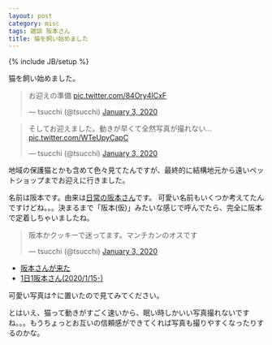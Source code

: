 ```yaml
---
layout: post
category: misc
tags: 雑談 阪本さん
title: 猫を飼い始めました
---
```

{% include JB/setup %}

猫を飼い始めました。

<blockquote class="twitter-tweet"><p lang="ja" dir="ltr">お迎えの準備 <a href="https://t.co/84Ory4ICxF">pic.twitter.com/84Ory4ICxF</a></p>&mdash; tsucchi (@tsucchi) <a href="https://twitter.com/tsucchi/status/1212948769148301314?ref_src=twsrc%5Etfw">January 3, 2020</a></blockquote> <script async src="https://platform.twitter.com/widgets.js" charset="utf-8"></script>

<blockquote class="twitter-tweet"><p lang="ja" dir="ltr">そしてお迎えました。動きが早くて全然写真が撮れない... <a href="https://t.co/WTeUpyCapC">pic.twitter.com/WTeUpyCapC</a></p>&mdash; tsucchi (@tsucchi) <a href="https://twitter.com/tsucchi/status/1213072988716687361?ref_src=twsrc%5Etfw">January 3, 2020</a></blockquote> <script async src="https://platform.twitter.com/widgets.js" charset="utf-8"></script>

地域の保護猫とかも含めて色々見てたんですが、最終的に結構地元から遠いペットショップまでお迎えに行きました。

名前は阪本です。由来は[日常の阪本さん](https://dic.nicovideo.jp/a/%E9%98%AA%E6%9C%AC%E3%81%95%E3%82%93)です。
可愛い名前もいくつか考えてたんですけどね。。。決まるまで「阪本(仮)」みたいな感じで呼んでたら、完全に阪本で定着しちゃいましたね。

<blockquote class="twitter-tweet" data-conversation="none"><p lang="ja" dir="ltr">阪本かクッキーで迷ってます。マンチカンのオスです</p>&mdash; tsucchi (@tsucchi) <a href="https://twitter.com/tsucchi/status/1213073458667520000?ref_src=twsrc%5Etfw">January 3, 2020</a></blockquote> <script async src="https://platform.twitter.com/widgets.js" charset="utf-8"></script>

+ [阪本さんが来た](https://twitter.com/i/events/1217065183018807296)
+ [1日1阪本さん(2020/1/15-)](https://twitter.com/i/events/1223968294065049602)

 可愛い写真は↑に置いたので見てみてください。

とはいえ、猫って動きがすごく速いから、眠い時しかいい写真撮れないですね。。。もうちょっとお互いの信頼感ができてくれば写真も撮りやすくなったりするのかな。

